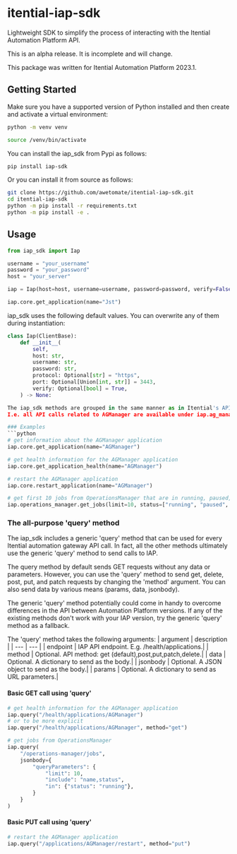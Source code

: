 # itential-iap-sdk
Lightweight SDK to simplify the process of interacting with the Itential Automation Platform API.

This is an alpha release. It is incomplete and will change.

This package was written for Itential Automation Platform 2023.1. 

## Getting Started
Make sure you have a supported version of Python installed and then create and activate a virtual environment:
```bash
python -m venv venv

source /venv/bin/activate
```
You can install the iap_sdk from Pypi as follows:
```bash
pip install iap-sdk
```
Or you can install it from source as follows:
```bash
git clone https://github.com/awetomate/itential-iap-sdk.git
cd itential-iap-sdk
python -m pip install -r requirements.txt
python -m pip install -e .
```

## Usage
```python
from iap_sdk import Iap

username = "your_username"
password = "your_password"
host = "your_server"

iap = Iap(host=host, username=username, password=password, verify=False)

iap.core.get_application(name="Jst")
```
iap_sdk uses the following default values. You can overwrite any of them during instantiation:
```python
class Iap(ClientBase):
    def __init__(
        self,
        host: str,
        username: str,
        password: str,
        protocol: Optional[str] = "https",
        port: Optional[Union[int, str]] = 3443,
        verify: Optional[bool] = True,
    ) -> None:

The iap_sdk methods are grouped in the same manner as in Itential's API documentation. 
I.e. all API calls related to AGManager are available under iap.ag_manager. and all API calls related to pronghorn-core are available under iap.core.

### Examples
```python
# get information about the AGManager application
iap.core.get_application(name="AGManager")

# get health information for the AGManager application
iap.core.get_application_health(name="AGManager")

# restart the AGManager application
iap.core.restart_application(name="AGManager")

# get first 10 jobs from OperationsManager that are in running, paused, or error state
iap.operations_manager.get_jobs(limit=10, status=["running", "paused", "error"])
```


### The all-purpose 'query' method
The iap_sdk includes a generic 'query' method that can be used for every Itential automation gateway API call. In fact, all the other methods ultimately use the generic 'query' method to send calls to IAP.

The query method by default sends GET requests without any data or parameters. 
However, you can use the 'query' method to send get, delete, post, put, and patch requests by changing the 'method' argument. You can also send data by various means (params, data, jsonbody).

The generic 'query' method potentially could come in handy to overcome differences in the API between Automation Platform versions. If any of the existing methods don't work with your IAP version, try the generic 'query' method as a fallback.

The 'query' method takes the following arguments:
| argument | description |
| --- | --- |
| endpoint | IAP API endpoint. E.g. /health/applications.|
| method | Optional. API method: get (default),post,put,patch,delete.|
| data | Optional. A dictionary to send as the body.|
| jsonbody | Optional. A JSON object to send as the body.|
| params | Optional. A dictionary to send as URL parameters.|

#### Basic GET call using 'query'
```python
# get health information for the AGManager application
iap.query("/health/applications/AGManager")
# or to be more explicit
iap.query("/health/applications/AGManager", method="get")

# get jobs from OperationsManager
iap.query(
    "/operations-manager/jobs",
    jsonbody={
        "queryParameters": {
            "limit": 10,
            "include": "name,status",
            "in": {"status": "running"},
        }
    }
)
```

#### Basic PUT call using 'query'
```python
# restart the AGManager application
iap.query("/applications/AGManager/restart", method="put")
```

